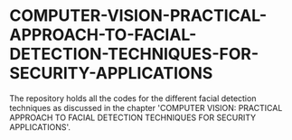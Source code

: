 # COMPUTER-VISION-PRACTICAL-APPROACH-TO-FACIAL-DETECTION-TECHNIQUES-FOR-SECURITY-APPLICATIONS
The repository holds all the codes for the different facial detection techniques as discussed in the chapter 'COMPUTER VISION: PRACTICAL APPROACH TO FACIAL DETECTION TECHNIQUES FOR SECURITY APPLICATIONS'. 
